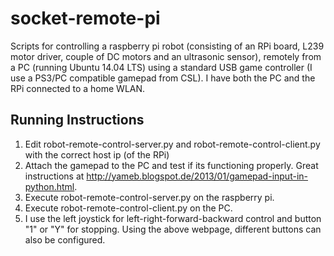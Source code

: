 # socket-remote-pi

Scripts for controlling a raspberry pi robot (consisting of an RPi board, L239 motor driver, couple of DC motors and an ultrasonic sensor), remotely
from a PC (running Ubuntu 14.04 LTS) using a standard USB game controller (I use a PS3/PC compatible gamepad from CSL). I have both the PC and the RPi connected to a home WLAN.

## Running Instructions
1. Edit  robot-remote-control-server.py and robot-remote-control-client.py with the correct host ip (of the RPi)
2. Attach the gamepad to the PC and test if its functioning properly. Great instructions at http://yameb.blogspot.de/2013/01/gamepad-input-in-python.html.
3. Execute robot-remote-control-server.py on the raspberry pi.
4. Execute robot-remote-control-client.py on the PC.
5. I use the left joystick for left-right-forward-backward control and button "1" or "Y" for stopping. Using the above webpage, different buttons can also be configured.

